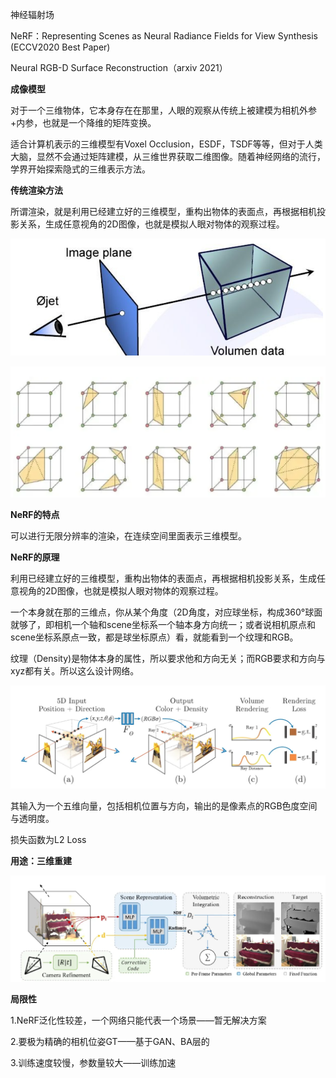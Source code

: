 神经辐射场



NeRF：Representing Scenes as Neural Radiance Fields for View Synthesis (ECCV2020 Best Paper)

Neural RGB-D Surface Reconstruction（arxiv 2021）



**成像模型**

对于一个三维物体，它本身存在在那里，人眼的观察从传统上被建模为相机外参+内参，也就是一个降维的矩阵变换。

适合计算机表示的三维模型有Voxel Occlusion，ESDF，TSDF等等，但对于人类大脑，显然不会通过矩阵建模，从三维世界获取二维图像。随着神经网络的流行，学界开始探索隐式的三维表示方法。



**传统渲染方法**

所谓渲染，就是利用已经建立好的三维模型，重构出物体的表面点，再根据相机投影关系，生成任意视角的2D图像，也就是模拟人眼对物体的观察过程。



![image-20230128211127398](assets/image-20230128211127398.png)

![image-20230128211149526](assets/image-20230128211149526.png)

**NeRF的特点**

可以进行无限分辨率的渲染，在连续空间里面表示三维模型。

**NeRF的原理**

利用已经建立好的三维模型，重构出物体的表面点，再根据相机投影关系，生成任意视角的2D图像，也就是模拟人眼对物体的观察过程。



一个本身就在那的三维点，你从某个角度（2D角度，对应球坐标，构成360°球面就够了，即相机一个轴和scene坐标系一个轴本身方向统一；或者说相机原点和scene坐标系原点一致，都是球坐标原点）看，就能看到一个纹理和RGB。

纹理（Density)是物体本身的属性，所以要求他和方向无关；而RGB要求和方向与xyz都有关。所以这么设计网络。

![image-20230128211530664](assets/image-20230128211530664.png)

其输入为一个五维向量，包括相机位置与方向，输出的是像素点的RGB色度空间与透明度。

损失函数为L2 Loss



**用途：三维重建**

![image-20230128211725775](assets/image-20230128211725775.png)



**局限性**

1.NeRF泛化性较差，一个网络只能代表一个场景——暂无解决方案

2.要极为精确的相机位姿GT——基于GAN、BA层的

3.训练速度较慢，参数量较大——训练加速
